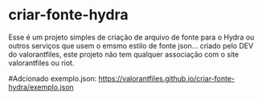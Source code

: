 # criar-fonte-hydra

Esse é um projeto simples de criação de arquivo de fonte para o Hydra ou outros serviços que usem o emsmo estilo de fonte json... criado pelo DEV do valorantfiles, este projeto não tem qualquer associação com o site valorantfiles ou riot.

#Adcionado exemplo.json: https://valorantfiles.github.io/criar-fonte-hydra/exemplo.json
